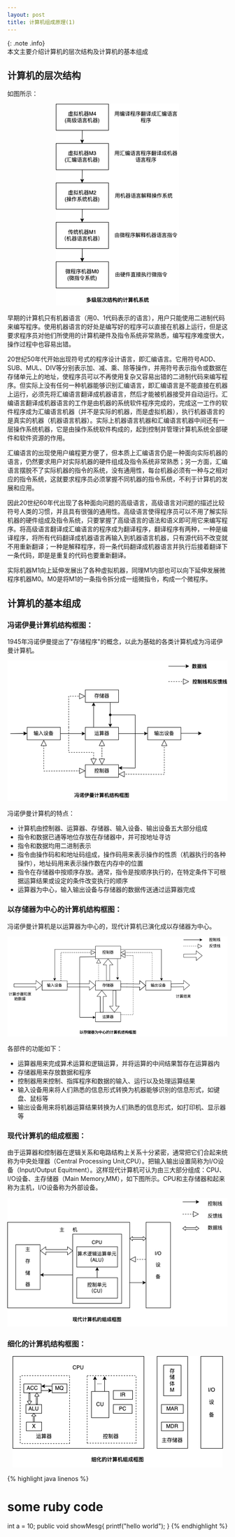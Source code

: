 ```yaml
---
layout: post
title: 计算机组成原理(1)
---
```

{: .note .info}  
本文主要介绍计算机的层次结构及计算机的基本组成

## 计算机的层次结构
如图所示：  

<div align=center><img src="https://raw.githubusercontent.com/ijava-debug/pic/main/%E5%A4%9A%E7%BA%A7%E5%B1%82%E6%AC%A1%E7%BB%93%E6%9E%84%E7%9A%84%E8%AE%A1%E7%AE%97%E6%9C%BA%E7%B3%BB%E7%BB%9F.png"></div> 


早期的计算机只有机器语言（用0、1代码表示的语言），用户只能使用二进制代码来编写程序。使用机器语言的好处是编写好的程序可以直接在机器上运行，但是这要求程序员对他们所使用的计算机硬件及指令系统非常熟悉，编写程序难度很大，操作过程中也容易出错。  

20世纪50年代开始出现符号式的程序设计语言，即汇编语言。它用符号ADD、SUB、MUL、DIV等分别表示加、减、乘、除等操作，并用符号表示指令或数据在存储单元上的地址，使程序员可以不再使用复杂又容易出错的二进制代码来编写程序。但实际上没有任何一种机器能够识别汇编语言，即汇编语言是不能直接在机器上运行，必须先将汇编语言翻译成机器语言，然后才能被机器接受并自动运行。汇编语言翻译成机器语言的工作是由机器的系统软件程序完成的，完成这一工作的软件程序成为汇编语言机器（并不是实际的机器，而是虚拟机器），执行机器语言的是真实的机器（机器语言机器）。实际上机器语言机器和汇编语言机器中间还有一层操作系统机器，它是由操作系统软件构成的，起到控制并管理计算机系统全部硬件和软件资源的作用。

汇编语言的出现使用户编程更方便了，但本质上汇编语言仍是一种面向实际机器的语言，仍然要求用户对实际机器的硬件组成及指令系统非常熟悉；另一方面，汇编语言摆脱不了实际机器的指令的系统，没有通用性，每台机器必须有一种与之相对应的指令系统，这就要求程序员必须掌握不同机器的指令系统，不利于计算机的发展和应用。

因此20世纪60年代出现了各种面向问题的高级语言，高级语言对问题的描述比较符号人类的习惯，并且具有很强的通用性。高级语言使得程序员可以不用了解实际机器的硬件组成及指令系统，只要掌握了高级语言的语法和语义即可用它来编写程序。将高级语言翻译成汇编语言的程序成为翻译程序，翻译程序有两种，一种是编译程序，将所有代码翻译成机器语言再输入到机器语言机器，只有源代码不改变就不用重新翻译；一种是解释程序，将一条代码翻译成机器语言并执行后接着翻译下一条代码，即是是重复的代码也要重新翻译。

实际机器M1向上延伸发展出了各种虚拟机器，同理M1内部也可以向下延伸发展微程序机器M0。M0是将M1的一条指令拆分成一组微指令，构成一个微程序。

## 计算机的基本组成

### 冯诺伊曼计算机结构框图：    

1945年冯诺伊曼提出了"存储程序"的概念，以此为基础的各类计算机成为冯诺伊曼计算机。  

<div align=center><img src="https://raw.githubusercontent.com/ijava-debug/pic/main/%E5%86%AF%E8%AF%BA%E4%BC%8A%E6%9B%BC%E8%AE%A1%E7%AE%97%E6%9C%BA%E7%BB%93%E6%9E%84%E6%A1%86%E5%9B%BE.png"></div> 



 冯诺伊曼计算机的特点：

+ 计算机由控制器、运算器、存储器、输入设备、输出设备五大部分组成
+ 指令和数据已通等地位存放在存储器中，并可按地址寻访
+ 指令和数据均用二进制表示
+ 指令由操作码和和地址码组成，操作码用来表示操作的性质（机器执行的各种操作），地址码用来表示操作数在内存中的位置
+ 指令在存储器中按顺序存放。通常，指令是按顺序执行的，在特定条件下可根据运算结果或设定的条件改变执行的顺序
+ 运算器为中心，输入输出设备与存储器的数据传送通过运算器完成



### 以存储器为中心的计算机结构框图：

冯诺伊曼计算机是以运算器为中心的，现代计算机已演化成以存储器为中心。  

![](https://raw.githubusercontent.com/ijava-debug/pic/main/%E4%BB%A5%E5%AD%98%E5%82%A8%E5%99%A8%E4%B8%BA%E4%B8%AD%E5%BF%83%E7%9A%84%E8%AE%A1%E7%AE%97%E6%9C%BA%E7%BB%93%E6%9E%84%E6%A1%86%E5%9B%BE.png)  

各部件的功能如下：  

+ 运算器用来完成算术运算和逻辑运算，并将运算的中间结果暂存在运算器内
+ 存储器用来存放数据和程序
+ 控制器用来控制、指挥程序和数据的输入、运行以及处理运算结果
+ 输入设备用来将人们熟悉的信息形式转换为机器能够识别的信息形式，如键盘、鼠标等
+ 输出设备用来将机器运算结果转换为人们熟悉的信息形式，如打印机、显示器等

### 现代计算机的组成框图：

由于运算器和控制器在逻辑关系和电路结构上关系十分紧密，通常把它们合起来统称为中央处理器（Central Processing Unit,CPU）。把输入输出设置简称为I/O设备（Input/Output Equitment）。这样现代计算机可认为由三大部分组成：CPU、I/O设备、主存储器（Main Memory,MM），如下图所示。CPU和主存储器和起来称为主机，I/O设备称为外部设备。

<div align=center><img src="https://raw.githubusercontent.com/ijava-debug/pic/main/%E7%8E%B0%E4%BB%A3%E8%AE%A1%E7%AE%97%E6%9C%BA%E7%9A%84%E7%BB%84%E6%88%90%E6%A1%86%E5%9B%BE.png"></div>

### 细化的计算机结构框图：

<div align=center><img src="https://raw.githubusercontent.com/ijava-debug/pic/main/%E7%BB%86%E5%8C%96%E7%9A%84%E8%AE%A1%E7%AE%97%E6%9C%BA%E7%BB%84%E6%88%90%E6%A1%86%E5%9B%BE.png"></div>







<!---
语法高亮

--->

{% highlight java linenos %}

# some ruby code
int a = 10;
public void showMesg{
	printf("hello world");
}
{% endhighlight %}
